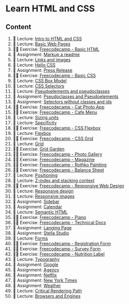# Learn HTML and CSS

## Content

1. 📖 Lecture: [Intro to HTML and CSS](./html-css-lec-intro-to-html-css.md)
2. 📖 Lecture: [Basic Web Pages](./html-css-lec-intro-to-html-css.md)
3. 🏃‍♂️ Exercise: [Freecodecamp - Basic HTML](./html-css-ex-freecodecamp-basic-html.md)
4. 🚀 Assignment: [Markup a readme](./html-css-as-markup-a-readme.md)
5. 📖 Lecture: [Links and images](./html-css-lec-links-and-images.md)
6. 📖 Lecture: [Hello CSS](./html-css-lec-hello-css.md)
7. 🚀 Assignment: [Press Release](./html-css-as-press-release.md)
8. 🏃‍♂️ Exercise: [Freecodecamp - Basic CSS](./html-css-ex-freecodecamp-basic-css.md)
9. 📖 Lecture: [CSS Box Model](./html-css-lec-css-box-model.md)
10. 📖 Lecture: [CSS Selectors](./html-css-lec-css-selectors.md)
11. 📖 Lecture: [Pseudoelements and pseudoclasses](./html-css-lec-pseudoelements-pseudoclasses.md)
12. 🚀 Assignment: [Pseudoclasses and Pseudoelements](./html-css-as-pseudoclasses-pseudoelements.md)
13. 🚀 Assignment: [Selectors without classes and ids](./html-css-as-selectors-without-classes-and-ids.md)
14. 🏃‍♂️ Exercise: [Freecodecamp - Cat Photo App](./html-css-ex-freecodecamp-cat-photo-app.md)
15. 🏃‍♂️ Exercise: [Freecodecamp - Cafe Menu](./html-css-ex-freecodecamp-cafe-menu.md)
16. 📖 Lecture: [Sizing units](./html-css-lec-sizing-units.md)
17. 📖 Lecture: [Specificity](./html-css-lec-specificity.md)
18. 🏃‍♂️ Exercise: [Freecodecamp - CSS Flexbox](./html-css-ex-freecodecamp-css-flexbox.md)
19. 📖 Lecture: [Flexbox](./html-css-lec-flexbox.md)
20. 🏃‍♂️ Exercise: [Freecodecamp - CSS Grid](./html-css-ex-freecodecamp-css-grid.md)
21. 📖 Lecture: [Grid](./html-css-lec-grid.md)
22. 🏃‍♂️ Exercise: [Grid Garden](./html-css-ex-grid-garden.md)
23. 🏃‍♂️ Exercise: [Freecodecamp - Photo Gallery](./html-css-ex-freecodecamp-photo-gallery.md)
24. 🏃‍♂️ Exercise: [Freecodecamp - Magazine](./html-css-ex-freecodecamp-magazine.md)
25. 🏃‍♂️ Exercise: [Freecodecamp - Rothko Painting](./html-css-ex-freecodecamp-rothko-painting.md)
26. 🏃‍♂️ Exercise: [Freecodecamp - Balance Sheet](./html-css-ex-frecodecamp-balance-sheet.md)
27. 📖 Lecture: [Positioning](./html-css-lec-positioning.md)
28. 📖 Lecture: [Z-index and stacking context](./html-css-lec-z-index-and-stacking-context.md)
29. 🏃‍♂️ Exercise: [Freecodecamp - Responsive Web Design](./html-css-ex-freecodecamp-responsive-web-design.md)
30. 📖 Lecture: [Responsive design](./html-css-lec-responsive-design.md)
31. 📖 Lecture: [Responsive images](./html-css-lec-responsive-images.md)
32. 🚀 Assignment: [Sidebar](./html-css-as-sidebar.md)
33. 🚀 Assignment: [Calendar](./html-css-as-calendar.md)
34. 📖 Lecture: [Semantic HTML](./html-css-lec-semantic-html.md)
35. 🏃‍♂️ Exercise: [Freecodecamp - Piano](./html-css-ex-freecodecamp-piano.md)
36. 🏃‍♂️ Exercise: [Freecodecamp - Technical Docs](./html-css-ex-freecodecamp-technical-doc-page.md)
37. 🚀 Assignment: [Langing Page](./html-css-as-landing-page.md)
38. 🚀 Assignment: [Stella Studio](./html-css-as-stella-studio.md)
39. 📖 Lecture: [Forms](./html-css-lec-forms.md)
40. 🏃‍♂️ Exercise: [Freecodecamp - Registration Form](./html-css-ex-freecodecamp-registration-form.md)
41. 🏃‍♂️ Exercise: [Freecodecamp - Survey Form](./html-css-ex-freecodecamp-survey-form.md)
42. 🏃‍♂️ Exercise: [Freecodecamp - Nutrition Label](./html-css-ex-freecodecamp-nutrition-label.md)
43. 📖 Lecture: [Typography](./html-css-lec-typography.md)
44. 🚀 Assignment: [Google](./html-css-as-google.md)
45. 🚀 Assignment: [Agency](./html-css-as-agency.md)
46. 🚀 Assignment: [Netflix](./html-css-as-netflix.md)
47. 🚀 Assignment: [New York Times](./html-css-as-new-york-times.md)
48. 🚀 Assignment: [Weather](./html-css-as-weather.md)
49. 📖 Lecture: [Critical Rendering Path](./html-css-lec-critical-rendering-path.md)
50. 📖 Lecture: [Browsers and Engines](./html-css-lec-browsers-and-engines.md)
